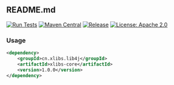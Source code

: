## README.md

[![Run Tests](https://github.com/artlibs/xlibs-core/actions/workflows/testing.yml/badge.svg)](https://github.com/artlibs/xlibs-core/actions/workflows/testing.yml) [![Maven Central](https://maven-badges.herokuapp.com/maven-central/cn.xlibs.lib4j/xlibs-core/badge.svg)](https://maven-badges.herokuapp.com/maven-central/cn.xlibs.lib4j/xlibs-core/)  [![Release](https://img.shields.io/github/release/artlibs/xlibs-core.svg?style=flat-square)](https://github.com/artlibs/xlibs-core/releases)  [![License: Apache 2.0](https://img.shields.io/badge/license-Apache%202.0-blue.svg?style=flat)](https://www.apache.org/licenses/LICENSE-2.0)

### Usage

```xml
<dependency>
    <groupId>cn.xlibs.lib4j</groupId>
    <artifactId>xlibs-core</artifactId>
    <version>1.0.0</version>
</dependency>
```